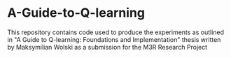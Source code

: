 # A-Guide-to-Q-learning

This repository contains code used to produce the experiments as outlined in "A Guide to Q-learning:
Foundations and Implementation" thesis written by Maksymilian Wolski as a submission for the M3R Research Project


